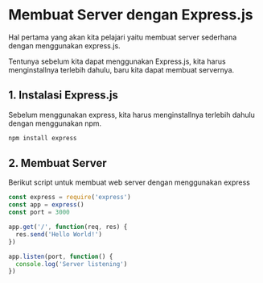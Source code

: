 # Membuat Server dengan Express.js

Hal pertama yang akan kita pelajari yaitu membuat server sederhana dengan menggunakan express.js.

Tentunya sebelum kita dapat menggunakan Express.js, kita harus menginstallnya terlebih dahulu, baru kita dapat membuat servernya.

## 1. Instalasi Express.js

Sebelum menggunakan express, kita harus menginstallnya terlebih dahulu dengan menggunakan npm.

```bash
npm install express
```

## 2. Membuat Server

Berikut script untuk membuat web server dengan menggunakan express

```javascript
const express = require('express')
const app = express()
const port = 3000

app.get('/', function(req, res) {
  res.send('Hello World!')
})

app.listen(port, function() {
  console.log('Server listening')
})
```
